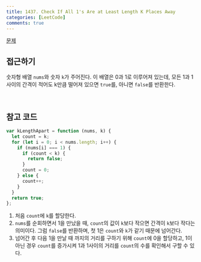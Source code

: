```yaml
---
title: 1437. Check If All 1's Are at Least Length K Places Away
categories: [LeetCode]
comments: true
---
```


[문제](https://leetcode.com/problems/check-if-all-1s-are-at-least-length-k-places-away/)

## 접근하기

숫자형 배열 `nums`와 숫자 `k`가 주어진다. 이 배열은 0과 1로 이루어져 있는데, 모든 1과 1 사이의 간격이 적어도 k만큼 떨어져 있으면 `true`를, 아니면 `false`를 반환한다.

<br>

## 참고 코드

```js
var kLengthApart = function (nums, k) {
  let count = k;
  for (let i = 0; i < nums.length; i++) {
    if (nums[i] === 1) {
      if (count < k) {
        return false;
      }
      count = 0;
    } else {
      count++;
    }
  }
  return true;
};
```

1. 처음 `count`에 `k`를 할당한다.
2. `nums`를 순회하면서 1을 만났을 때, `count`의 값이 `k`보다 작으면 간격이 `k`보다 작다는 의미이다. 그럼 `false`를 반환하며, 첫 1은 `count`와 `k`가 같기 때문에 넘어간다.
3. 넘어간 후 다음 1을 만날 때 까지의 거리를 구하기 위해 `count`에 0을 할당하고, 1이 아닌 경우 `count`를 증가시켜 1과 1사이의 거리를 `count`의 수를 확인해서 구할 수 있다.
